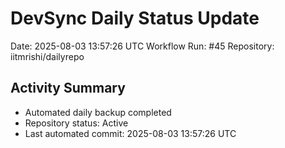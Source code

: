 # DevSync Daily Status Update
Date: 2025-08-03 13:57:26 UTC
Workflow Run: #45
Repository: iitmrishi/dailyrepo

## Activity Summary
- Automated daily backup completed
- Repository status: Active
- Last automated commit: 2025-08-03 13:57:26 UTC

